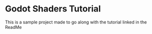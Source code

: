 # Godot Shaders Tutorial
 This is a sample project made to go along with the tutorial linked in the ReadMe

